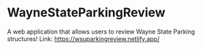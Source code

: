 # WayneStateParkingReview
A web application that allows users to review Wayne State Parking structures!
Link: https://wsuparkingreview.netlify.app/
